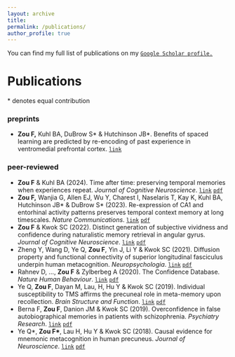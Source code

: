 ```yaml
---
layout: archive
title: 
permalink: /publications/
author_profile: true
---
```


<!-- Google tag (gtag.js) -->
<script async src="https://www.googletagmanager.com/gtag/js?id=G-DSE37TPFBZ"></script>
<script>
  window.dataLayer = window.dataLayer || [];
  function gtag(){dataLayer.push(arguments);}
  gtag('js', new Date());

  gtag('config', 'G-DSE37TPFBZ');
</script>

<!--{% if author.googlescholar %}
  You can also find my articles on <u><a href="{{author.googlescholar}}">my Google Scholar profile</a>.</u>
{% endif %}

{% include base_path %}

{% for post in site.publications reversed %}
  {% include archive-single.html %}
{% endfor %}-->

You can find my full list of publications on my [`Google Scholar profile.`](https://scholar.google.com/citations?user=dOQwWbAAAAAJ&hl=en)

Publications
=======
\* denotes equal contribution

<h3 style="color: gray:;"> preprints </h3>

* **Zou F,** Kuhl BA, DuBrow S* & Hutchinson JB*. Benefits of spaced learning are predicted by re-encoding of past experience in ventromedial prefrontal cortex. [`link`](https://doi.org/10.1101/2024.05.14.594263)

<h3 style="color: gray:;"> peer-reviewed </h3>

* **Zou F** & Kuhl BA (2024). Time after time: preserving temporal memories when experiences repeat. *Journal of Cognitive Neuroscience*. [`link`](https://doi.org/10.1162/jocn_a_02212) [`pdf`](http://futingzou.github.io/files/JoCN2024.pdf)
* **Zou F,** Wanjia G, Allen EJ, Wu Y, Charest I, Naselaris T, Kay K, Kuhl BA, Hutchinson JB* & DuBrow S* (2023). Re-expression of CA1 and entorhinal activity patterns preserves temporal context memory at long timescales. *Nature Communications*. [`link`](https://doi.org/10.1038/s41467-023-40100-8) [`pdf`](http://futingzou.github.io/files/NatComm2023.pdf)
* **Zou F** & Kwok SC (2022). Distinct generation of subjective vividness and confidence during naturalistic memory retrieval in angular gyrus. *Journal of Cognitive Neuroscience*. [`link`](https://doi.org/10.1162/jocn_a_01838) [`pdf`](http://futingzou.github.io/files/JoCN2022.pdf) 
* Zheng Y, Wang D, Ye Q, **Zou F**, Yin J, Li Y & Kwok SC (2021). Diffusion property and functional connectivity of superior longitudinal fasciculus underpin human metacognition. *Neuropsychologia*. [`link`](https://www.sciencedirect.com/science/article/pii/S0028393221000981) [`pdf`](http://futingzou.github.io/files/Neuropsychologia_2021.pdf) 
* Rahnev D, …, **Zou F** & Zylberbeg A (2020). The Confidence Database. *Nature Human Behaviour*. [`link`](https://www.nature.com/articles/s41562-019-0813-1) [`pdf`](http://futingzou.github.io/files/NHB_2020.pdf)
* Ye Q, **Zou F**, Dayan M, Lau, H, Hu Y & Kwok SC (2019). Individual susceptibility to TMS affirms the precuneal role in meta-memory upon recollection. *Brain Structure and Function*. [`link`](https://link.springer.com/article/10.1007/s00429-019-01909-6) [`pdf`](http://futingzou.github.io/files/BSAF_2019.pdf)
* Berna F, **Zou F**, Danion JM & Kwok SC (2019). Overconfidence in false autobiographical memories in patients with schizophrenia. *Psychiatry Research*. [`link`](https://www.sciencedirect.com/science/article/pii/S0165178118321231) [`pdf`](http://futingzou.github.io/files/PsychiatryRes_2019.pdf)
* Ye Q\*, **Zou F\***, Lau H, Hu Y & Kwok SC (2018). Causal evidence for mnemonic metacognition in human precuneus. *Journal of Neuroscience*. [`link`](https://doi.org/10.1523/JNEUROSCI.0660-18.2018) [`pdf`](http://futingzou.github.io/files/JN_2018.pdf)

<!--
Selected Presentations
======
* **Zou F**, Naselaris T, Kay K, Kuhl BA, DuBrow S & Hutchinson JB (2022). Time-dependent contributions of hippocampus and vmPFC to distributed learning. *Society for Neuroscience, San Diego, CA, poster presentation*.
* **Zou F**, Allen E, Wu Y, Charest I, Naselaris T, Kay K, Hutchinson JB & DuBrow S (2021). Hippocampal and entorhinal pattern reinstatement mediates long-timescale temporal memory. *Context and Episodic Memory Symposium, Philadelphia, PA, poster presentation*.
* **Zou F**, Allen E, Wu Y, Charest I, Naselaris T, Kay K, Hutchinson JB & DuBrow S (2021). For the When: The Role of the Medial Temporal Lobe in Encoding Long-Timescale Temporal Information. *Cognitive Neuroscience Society Annual Meeting, virtual, poster presentation*.
-->
